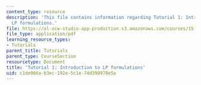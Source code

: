 ```yaml
---
content_type: resource
description: 'This file contains information regarding Tutorial 1: Introduction to
  LP formulations.'
file: https://ol-ocw-studio-app-production.s3.amazonaws.com/courses/15-053-optimization-methods-in-management-science-spring-2013/c1de066ab3ec192e5c1e74d398978e5a_MIT15_053S13_tut01.pdf
file_type: application/pdf
learning_resource_types:
- Tutorials
parent_title: Tutorials
parent_type: CourseSection
resourcetype: Document
title: 'Tutorial 1: Introduction to LP formulations'
uid: c1de066a-b3ec-192e-5c1e-74d398978e5a
---
```

